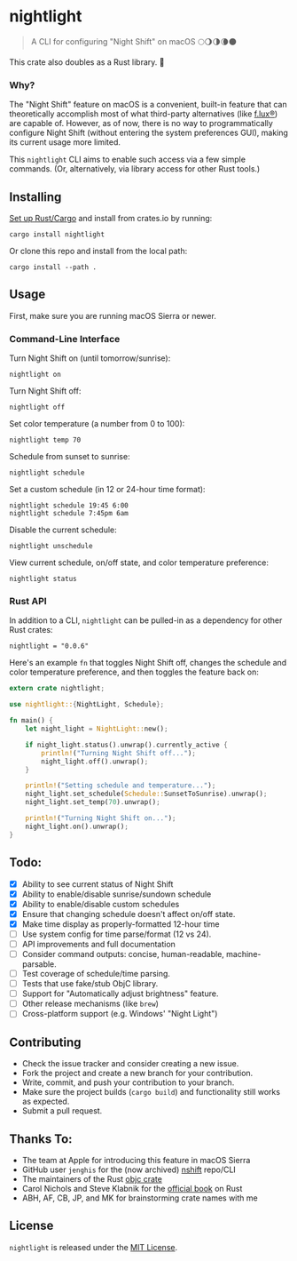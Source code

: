 # nightlight

> A CLI for configuring "Night Shift" on macOS 🌕🌖🌗🌘🌑

This crate also doubles as a Rust library. 🦀

### Why?

The "Night Shift" feature on macOS is a convenient, built-in feature
that can theoretically accomplish most of what third-party alternatives
(like [f.lux®](https://justgetflux.com/)) are capable of. However, as
of now, there is no way to programmatically configure Night Shift (without
entering the system preferences GUI), making its current usage more limited.

This `nightlight` CLI aims to enable such access via a few simple commands.
(Or, alternatively, via library access for other Rust tools.)

## Installing

[Set up Rust/Cargo](https://doc.rust-lang.org/book/ch01-01-installation.html)
and install from crates.io by running:

```
cargo install nightlight
```

Or clone this repo and install from the local path:

```
cargo install --path .
```

## Usage

First, make sure you are running macOS Sierra or newer.

### Command-Line Interface

Turn Night Shift on (until tomorrow/sunrise):

```
nightlight on
```

Turn Night Shift off:

```
nightlight off
```

Set color temperature (a number from 0 to 100):

```
nightlight temp 70
```

Schedule from sunset to sunrise:

```
nightlight schedule
```

Set a custom schedule (in 12 or 24-hour time format):

```
nightlight schedule 19:45 6:00
nightlight schedule 7:45pm 6am
```

Disable the current schedule:

```
nightlight unschedule
```

View current schedule, on/off state, and color temperature preference:

```
nightlight status
```

### Rust API

In addition to a CLI, `nightlight` can be pulled-in as a dependency for other Rust crates:

```
nightlight = "0.0.6"
```

Here's an example `fn` that toggles Night Shift off,
changes the schedule and color temperature preference,
and then toggles the feature back on:

```rust
extern crate nightlight;

use nightlight::{NightLight, Schedule};

fn main() {
    let night_light = NightLight::new();

    if night_light.status().unwrap().currently_active {
        println!("Turning Night Shift off...");
        night_light.off().unwrap();
    }

    println!("Setting schedule and temperature...");
    night_light.set_schedule(Schedule::SunsetToSunrise).unwrap();
    night_light.set_temp(70).unwrap();

    println!("Turning Night Shift on...");
    night_light.on().unwrap();
}
```

## Todo:

- [X] Ability to see current status of Night Shift
- [X] Ability to enable/disable sunrise/sundown schedule
- [X] Ability to enable/disable custom schedules
- [X] Ensure that changing schedule doesn't affect on/off state.
- [X] Make time display as properly-formatted 12-hour time
- [ ] Use system config for time parse/format (12 vs 24).
- [ ] API improvements and full documentation
- [ ] Consider command outputs: concise, human-readable, machine-parsable.
- [ ] Test coverage of schedule/time parsing.
- [ ] Tests that use fake/stub ObjC library.
- [ ] Support for "Automatically adjust brightness" feature.
- [ ] Other release mechanisms (like `brew`)
- [ ] Cross-platform support (e.g. Windows' "Night Light")

## Contributing

* Check the issue tracker and consider creating a new issue.
* Fork the project and create a new branch for your contribution.
* Write, commit, and push your contribution to your branch.
* Make sure the project builds (`cargo build`) and functionality still works as expected.
* Submit a pull request.

## Thanks To:

* The team at Apple for introducing this feature in macOS Sierra
* GitHub user `jenghis` for the (now archived) [nshift](https://github.com/jenghis/nshift) repo/CLI
* The maintainers of the Rust [objc crate](https://github.com/SSheldon/rust-objc)
* Carol Nichols and Steve Klabnik for the [official book](https://doc.rust-lang.org/book/) on Rust
* ABH, AF, CB, JP, and MK for brainstorming crate names with me

## License

`nightlight` is released under the [MIT License](LICENSE).
